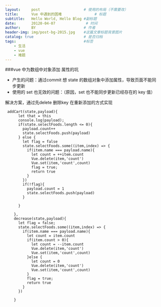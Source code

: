 ```yaml
---
layout:     post                    # 使用的布局（不需要改）
title:      Vue 中遇到的困难               # 标题 
subtitle:   Hello World, Hello Blog #副标题
date:       20120-04-07              # 时间
author:     BY                      # 作者
header-img: img/post-bg-2015.jpg    #这篇文章标题背景图片
catalog: true                       # 是否归档
tags:                               #标签
    - 生活
    - vue
    - 难题
---
```



###vue 中为数组中对象添加 属性的坑

- 产生的问题：通过commit 想 state 的数组对象中添加属性，导致页面不能同步更新
- 使用的 set 也无效的问题：（原因，set 也不能同步更新已经存在的 key 值）

解决方案，通过先delete 删除key 在重新添加的方式实现

     addCart(state,payload){
          let that = this
          console.log(payload);
          if(state.selectFoods.length <= 0){
            payload.count++
            state.selectFoods.push(payload) 
          } else {
            let flag = false
            state.selectFoods.some((item,index) => {
              if(item.name === payload.name){
                let count = ++item.count
                Vue.delete(item,'count')
                Vue.set(item,'count',count) 
                flag = true;
                return true
              }
            })
            if(!flag){
              payload.count = 1
              state.selectFoods.push(payload)
            }
            
          }
    
        },
        decrease(state,payload){
          let flag = false;
          state.selectFoods.some((item,index) => {
            if(item.name === payload.name){
              let count = item.count          
              if(item.count > 0){
                let count = --item.count
                Vue.delete(item,'count')
                Vue.set(item,'count',count)
              }else {
                let count = 0
                Vue.delete(item,'count')
                Vue.set(item,'count',count)
              }
              flag = true;
              return true
            }
          })
    
        }


